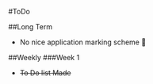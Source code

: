 #ToDo

##Long Term
* No nice application marking scheme :poop:


##Weekly 
###Week 1
* ~~To Do list Made~~

